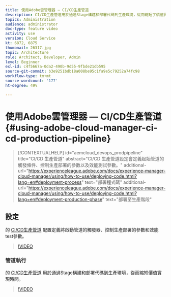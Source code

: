 ```yaml
---
title: 使用Adobe雲管理器 — CI/CD生產管道
description: CI/CD生產管道用於通過Stage構建和部署代碼到生產環境，從而縮短了價值實現時間。 CI/CD 生產管道設定會定義起始管道的觸發條件、控制生產部署的參數以及效能測試參數。
topics: Administration
audience: administrator
doc-type: feature video
activity: use
version: Cloud Service
kt: 6872, 6875
thumbnail: 26317.jpg
topic: Architecture
role: Architect, Developer, Admin
level: Beginner
exl-id: c4f5667a-0da2-490b-9d55-9fbde21db595
source-git-commit: b3e9251bdb18a008be95c1fa9e5c79252a74fc98
workflow-type: tm+mt
source-wordcount: '177'
ht-degree: 49%

---
```


# 使用Adobe雲管理器 — CI/CD生產管道 {#using-adobe-cloud-manager-ci-cd-production-pipeline}

>[!CONTEXTUALHELP]
>id="aemcloud_devops_prodpipeline"
>title="CI/CD 生產管道"
>abstract="CI/CD 生產管道設定會定義起始管道的觸發條件、控制生產部署的參數以及效能測試參數。"
>additional-url="https://experienceleague.adobe.com/docs/experience-manager-cloud-manager/using/how-to-use/deploying-code.html?lang=en#deployment-process" text="部署程式碼"
>additional-url="https://experienceleague.adobe.com/docs/experience-manager-cloud-manager/using/how-to-use/deploying-code.html?lang=en#deployment-production-phase" text="部署至生產階段"

## 設定

的 [CI/CD生產管道](https://experienceleague.adobe.com/docs/experience-manager-cloud-manager/using/how-to-use/configuring-pipeline.html) 配置定義將啟動管道的觸發器、控制生產部署的參數和效能test參數。

>[!VIDEO](https://video.tv.adobe.com/v/26314?quality=12&learn=on)

### 管道執行

的 [CI/CD生產管道](https://experienceleague.adobe.com/docs/experience-manager-cloud-manager/using/how-to-use/deploying-code.html) 用於通過Stage構建和部署代碼到生產環境，從而縮短價值實現時間。

>[!VIDEO](https://video.tv.adobe.com/v/26317?quality=12&learn=on)
